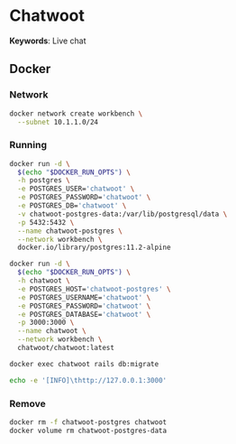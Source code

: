 # Chatwoot

**Keywords**: Live chat

## Docker

### Network

```sh
docker network create workbench \
  --subnet 10.1.1.0/24
```

### Running

```sh
docker run -d \
  $(echo "$DOCKER_RUN_OPTS") \
  -h postgres \
  -e POSTGRES_USER='chatwoot' \
  -e POSTGRES_PASSWORD='chatwoot' \
  -e POSTGRES_DB='chatwoot' \
  -v chatwoot-postgres-data:/var/lib/postgresql/data \
  -p 5432:5432 \
  --name chatwoot-postgres \
  --network workbench \
  docker.io/library/postgres:11.2-alpine
```

```sh
docker run -d \
  $(echo "$DOCKER_RUN_OPTS") \
  -h chatwoot \
  -e POSTGRES_HOST='chatwoot-postgres' \
  -e POSTGRES_USERNAME='chatwoot' \
  -e POSTGRES_PASSWORD='chatwoot' \
  -e POSTGRES_DATABASE='chatwoot' \
  -p 3000:3000 \
  --name chatwoot \
  --network workbench \
  chatwoot/chatwoot:latest
```

```sh
docker exec chatwoot rails db:migrate
```

```sh
echo -e '[INFO]\thttp://127.0.0.1:3000'
```

### Remove

```sh
docker rm -f chatwoot-postgres chatwoot
docker volume rm chatwoot-postgres-data
```
